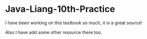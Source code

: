 # Java-Liang-10th-Practice
I have been working on this textbook so much, it is a great source!

Also I have add some other resource there too. 
